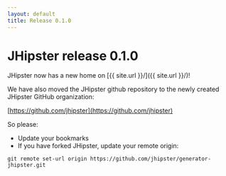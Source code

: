 ```yaml
---
layout: default
title: Release 0.1.0
---
```


JHipster release 0.1.0
==================

JHipster now has a new home on [{{ site.url }}/]({{ site.url }}/)!

We have also moved the JHipster github repository to the newly created JHipster GitHub organization:

[https://github.com/jhipster](https://github.com/jhipster)

So please:

- Update your bookmarks
- If you have forked JHipster, update your remote origin:

```
git remote set-url origin https://github.com/jhipster/generator-jhipster.git
```

